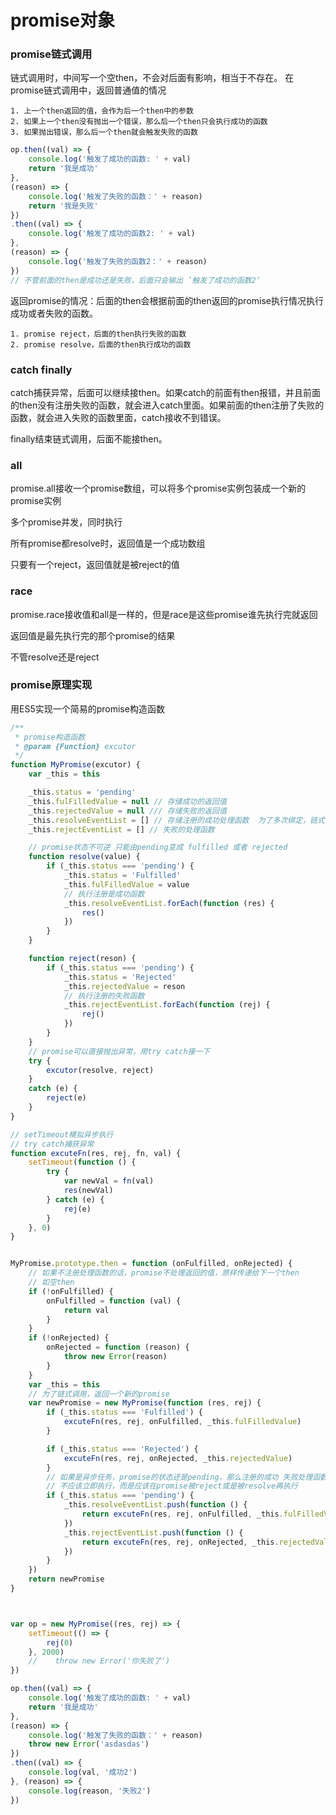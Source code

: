 # promise对象

### promise链式调用

链式调用时，中间写一个空then，不会对后面有影响，相当于不存在。
在promise链式调用中，返回普通值的情况

    1. 上一个then返回的值，会作为后一个then中的参数
    2. 如果上一个then没有抛出一个错误，那么后一个then只会执行成功的函数
    3. 如果抛出错误，那么后一个then就会触发失败的函数

```js
op.then((val) => {
    console.log('触发了成功的函数: ' + val)
    return '我是成功'
},
(reason) => {
    console.log('触发了失败的函数：' + reason)
    return '我是失败'
})
.then((val) => {
    console.log('触发了成功的函数2: ' + val)
},
(reason) => {
    console.log('触发了失败的函数2：' + reason)
})
// 不管前面的then是成功还是失败，后面只会输出 ’触发了成功的函数2‘
```

返回promise的情况：后面的then会根据前面的then返回的promise执行情况执行成功或者失败的函数。

    1. promise reject，后面的then执行失败的函数
    2. promise resolve，后面的then执行成功的函数

### catch finally

catch捕获异常，后面可以继续接then。如果catch的前面有then报错，并且前面的then没有注册失败的函数，就会进入catch里面。如果前面的then注册了失败的函数，就会进入失败的函数里面，catch接收不到错误。

finally结束链式调用，后面不能接then。

### all

promise.all接收一个promise数组，可以将多个promise实例包装成一个新的promise实例

多个promise并发，同时执行

所有promise都resolve时，返回值是一个成功数组

只要有一个reject，返回值就是被reject的值

### race

promise.race接收值和all是一样的，但是race是这些promise谁先执行完就返回

返回值是最先执行完的那个promise的结果

不管resolve还是reject

### promise原理实现

用ES5实现一个简易的promise构造函数

```js
/**
 * promise构造函数
 * @param {Function} excutor
 */
function MyPromise(excutor) {
    var _this = this

    _this.status = 'pending'
    _this.fulFilledValue = null // 存储成功的返回值
    _this.rejectedValue = null /// 存储失败的返回值
    _this.resolveEventList = [] // 存储注册的成功处理函数  为了多次绑定，链式调用
    _this.rejectEventList = [] // 失败的处理函数

    // promise状态不可逆 只能由pending变成 fulfilled 或者 rejected
    function resolve(value) {
        if (_this.status === 'pending') {
            _this.status = 'Fulfilled'
            _this.fulFilledValue = value
            // 执行注册是成功函数
            _this.resolveEventList.forEach(function (res) {
                res()
            })
        }
    }

    function reject(reson) {
        if (_this.status === 'pending') {
            _this.status = 'Rejected'
            _this.rejectedValue = reson
            // 执行注册的失败函数
            _this.rejectEventList.forEach(function (rej) {
                rej()
            })
        }
    }
    // promise可以直接抛出异常，用try catch接一下
    try {
        excutor(resolve, reject)
    }
    catch (e) {
        reject(e)
    }
}

// setTimeout模拟异步执行
// try catch捕获异常
function excuteFn(res, rej, fn, val) {
    setTimeout(function () {
        try {
            var newVal = fn(val)
            res(newVal)
        } catch (e) {
            rej(e)
        }
    }, 0)
}


MyPromise.prototype.then = function (onFulfilled, onRejected) {
    // 如果不注册处理函数的话，promise不处理返回的值，原样传递给下一个then
    // 如空then
    if (!onFulfilled) {
        onFulfilled = function (val) {
            return val
        }
    }
    if (!onRejected) {
        onRejected = function (reason) {
            throw new Error(reason)
        }
    }
    var _this = this
    // 为了链式调用，返回一个新的promise
    var newPromise = new MyPromise(function (res, rej) {
        if (_this.status === 'Fulfilled') {
            excuteFn(res, rej, onFulfilled, _this.fulFilledValue)
        }

        if (_this.status === 'Rejected') {
            excuteFn(res, rej, onRejected, _this.rejectedValue)
        }
        // 如果是异步任务，promise的状态还是pending，那么注册的成功 失败处理函数，
        // 不应该立即执行，而是应该在promise被reject或是被resolve再执行
        if (_this.status === 'pending') {
            _this.resolveEventList.push(function () {
                return excuteFn(res, rej, onFulfilled, _this.fulFilledValue)
            })
            _this.rejectEventList.push(function () {
                return excuteFn(res, rej, onRejected, _this.rejectedValue)
            })
        }
    })
    return newPromise
}



var op = new MyPromise((res, rej) => {
    setTimeout(() => {
        rej(0)
    }, 2000)
    //    throw new Error('你失败了')
})

op.then((val) => {
    console.log('触发了成功的函数: ' + val)
    return '我是成功'
},
(reason) => {
    console.log('触发了失败的函数：' + reason)
    throw new Error('asdasdas')
})
.then((val) => {
    console.log(val, '成功2')
}, (reason) => {
    console.log(reason, '失败2')
})
```
